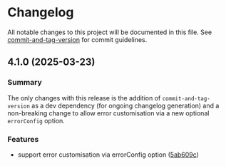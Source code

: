 # Changelog

All notable changes to this project will be documented in this file. See [commit-and-tag-version](https://github.com/absolute-version/commit-and-tag-version) for commit guidelines.

## 4.1.0 (2025-03-23)

### Summary

The only changes with this release is the addition of `commit-and-tag-version` as a dev dependency (for ongoing changelog generation) and a non-breaking
change to allow error customisation via a new optional `errorConfig` option.

### Features

- support error customisation via errorConfig option ([5ab609c](https://github.com/Psifi-Solutions/csrf-sync/commit/5ab609ccff0c433d4adce3bdc195ee8a4c7bbe72))
